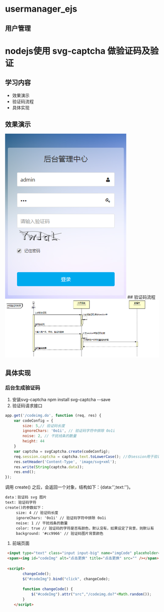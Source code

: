 # usermanager_ejs

## 用户管理
# nodejs使用 svg-captcha 做验证码及验证
## 学习内容
- 效果演示
- 验证码流程
- 具体实现

## 效果演示
<img src="media/login1.png" >
## 验证码流程
<img src="media/验证码时序图.png">

## 具体实现
### 后台生成验证码
1. 安装svg-captcha
   npm install svg-captcha --save
2. 验证码请求接口

```javascript
app.get('/codeimg.do', function (req, res) {
    var codeConfig = {
        size: 5,// 验证码长度
        ignoreChars: '0o1i', // 验证码字符中排除 0o1i
        noise: 2, // 干扰线条的数量
        height: 44 
    }
    var captcha = svgCaptcha.create(codeConfig);
    req.session.captcha = captcha.text.toLowerCase(); //存session用于验证接口获取文字码
    res.setHeader('Content-Type', 'image/svg+xml');
    res.write(String(captcha.data));
    res.end();
});
```

调用 create() 之后，会返回一个对象，结构如下：{data:'',text:''}。
```
data：验证码 svg 图片
text: 验证码字符
create()的参数如下：
	 size: 4 // 验证码长度
	 ignoreChars: '0o1i' // 验证码字符中排除 0o1i
	 noise: 1 // 干扰线条的数量
	 color: true // 验证码的字符是否有颜色，默认没有，如果设定了背景，则默认有
	 background: '#cc9966' // 验证码图片背景颜色
```
1. 前端页面
```html
 <input type="text" class="input input-big" name="imgCode" placeholder="请输入验证码" />
 <span><img id="codeImg" alt="点击更换" title="点击更换" src="" /></span>

 <script>
        changeCode();
        $("#codeImg").bind("click", changeCode);

        function changeCode() {
            $("#codeImg").attr("src","/codeimg.do?"+Math.random());
        }
    </script>
```

